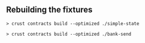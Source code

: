 ## Rebuilding the fixtures

```
> crust contracts build --optimized ./simple-state

> crust contracts build --optimized ./bank-send
```
